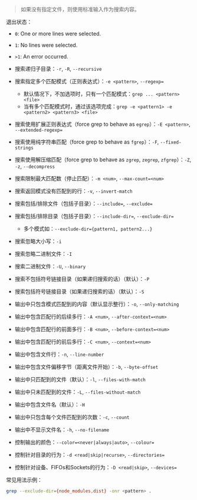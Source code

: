 
> 如果没有指定文件，则使用标准输入作为搜索内容。

退出状态：
- `0`: One or more lines were selected.
- `1`: No lines were selected.
- `>1`: An error occurred.

- 搜索递归子目录：`-r`, `-R`, `--recursive`
- 搜索指定多个匹配模式（正则表达式）：`-e <pattern>`, `--regexp=`
  - 默认情况下，不加选项时，只有一个匹配模式：`grep ... <pattern> <file>`
  - 当有多个匹配模式时，通过该选项完成：`grep -e <pattern1> -e <pattern2> <pattern3> <file>`
- 搜索使用扩展正则表达式（force grep to behave as `egrep`）：`-E <pattern>`, `--extended-regexp=`
- 搜索使用纯字符串匹配（force grep to behave as `fgrep`）：`-F`, `--fixed-strings`
- 搜索使用解压缩匹配（force grep to behave as `zgrep`, `zegrep`, `zfgrep`）：`-Z`, `-z`, `--decompress`
- 搜索限制最大匹配数（停止匹配）：`-m <num>`, `--max-count=<num>`
- 搜索返回模式没有匹配到的行：`-v`, `--invert-match`
- 搜索包括/排除文件（包括子目录）：`--include=`, `--exclude=`
- 搜索包括/排除目录（包括子目录）：`--include-dir=`, `--exclude-dir=`
  - 多个模式如：`--exclude-dir={pattern1, pattern2...}`
- 搜索忽略大小写：`-i`
- 搜索忽略二进制文件：`-I`
- 搜索二进制文件：`-U`, `--binary`
- 搜索不包括符号链接目录（如果递归搜索的话）（默认）：`-P`
- 搜索包括符号链接目录（如果递归搜索的话）（默认）：`-S`
- 输出中只包含模式匹配到的内容（默认显示整行）：`-o`, `--only-matching`
- 输出中包含匹配行的后续多行：`-A <num>`, `--after-context=<num>`
- 输出中包含匹配行的前面多行：`-B <num>`, `--before-context=<num>`
- 输出中包含匹配行的前后多行：`-C <num>`, `--context=<num>`
- 输出中包含文件行：`-n`, `--line-number`
- 输出中包含文件偏移字节（距离文件开始）：`-b`, `--byte-offset`
- 输出中只匹配到的文件（默认）：`-l`, `--files-with-match`
- 输出中只未匹配到的文件：`-L`, `--files-without-match`
- 输出中包含文件名（默认）：`-H`
- 输出中只包含每个文件匹配到的次数：`-c`, `--count`
- 输出中不显示文件名：`-h`, `--no-filename`
- 控制输出的颜色：`--color=<never|always|auto>`, `--colour=`
- 控制针对目录的行为：`-d <read|skip|recurse>`, `--directories=`
- 控制针对设备、FIFOs和Sockets的行为：`-D <read|skip>`, `--devices=`

常见用法示例：

```sh
grep --exclude-dir={node_modules,dist} -onr <pattern> .
```
